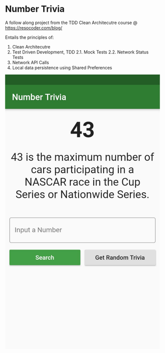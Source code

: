 # Number Trivia

A follow along project from the TDD Clean Architecutre course @ https://resocoder.com/blog/

Entails the principles of:
1. Clean Architecutre
2. Test Driven Development, TDD
	2.1. Mock Tests
	2.2. Network Status Tests
3. Network API Calls
4. Local data persistence using Shared Preferences

![Layout ScreenShot](/img/output.jpeg)